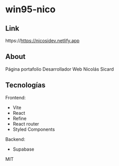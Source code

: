 # win95-nico

## Link
https://https://nicosidev.netlify.app

## About
Página portafolio Desarrollador Web Nicolás Sicard

## Tecnologías
Frontend: 
- Vite 
- React
- Refine
- React router
- Styled Components

Backend:
- Supabase


MIT
